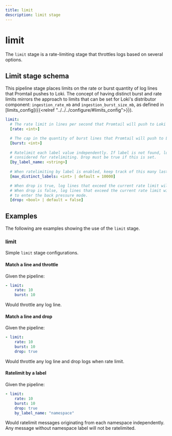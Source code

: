 ```yaml
---
title: limit
description: limit stage
---
```

# limit

The `limit` stage is a rate-limiting stage that throttles logs based on several options. 

## Limit stage schema

This pipeline stage places limits on the rate or burst quantity of log lines that Promtail pushes to Loki.
The concept of having distinct burst and rate limits mirrors the approach to limits that can be set for Loki's distributor component:  `ingestion_rate_mb` and `ingestion_burst_size_mb`, as defined in [limits_config]({{<relref "../../../configure/#limits_config">}}).

```yaml
limit:
  # The rate limit in lines per second that Promtail will push to Loki
  [rate: <int>]

  # The cap in the quantity of burst lines that Promtail will push to Loki
  [burst: <int>]
   
  # Ratelimit each label value independently. If label is not found, log line is not
  # considered for ratelimiting. Drop must be true if this is set.
  [by_label_name: <string>]  
    
  # When ratelimiting by label is enabled, keep track of this many last used labels
  [max_distinct_labels: <int> | default = 10000]  

  # When drop is true, log lines that exceed the current rate limit will be discarded.
  # When drop is false, log lines that exceed the current rate limit will only wait
  # to enter the back pressure mode. 
  [drop: <bool> | default = false]
```

## Examples

The following are examples showing the use of the `limit` stage.

### limit

Simple `limit` stage configurations.

#### Match a line and throttle

Given the pipeline:

```yaml
- limit:
    rate: 10
    burst: 10
```

Would throttle any log line.

#### Match a line and drop

Given the pipeline:

```yaml
- limit:
    rate: 10
    burst: 10
    drop: true
```

Would throttle any log line and drop logs when rate limit.

#### Ratelimit by a label

Given the pipeline:

```yaml
- limit:
    rate: 10
    burst: 10
    drop: true
    by_label_name: "namespace"
```

Would ratelimit messages originating from each namespace independently.
Any message without namespace label will not be ratelimited.

